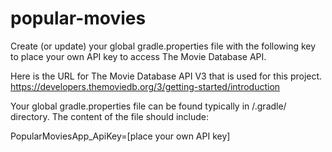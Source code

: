 # popular-movies

Create (or update) your global gradle.properties file with the following key to place your own API key to access The Movie Database API.

Here is the URL for The Movie Database API V3 that is used for this project.
https://developers.themoviedb.org/3/getting-started/introduction

Your global gradle.properties file can be found typically in <your home directory>/.gradle/ directory.
The content of the file should include:
 
PopularMoviesApp_ApiKey=[place your own API key]

